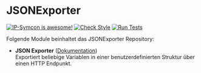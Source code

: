 # JSONExporter

[![IP-Symcon is awesome!](https://img.shields.io/badge/IP--Symcon-5.5-blue.svg)](https://www.symcon.de)
[![Check Style](https://github.com/symcon/JSONExporter/workflows/Check%20Style/badge.svg)](https://github.com/symcon/JSONExporter/actions) 
[![Run Tests](https://github.com/symcon/JSONExporter/workflows/Run%20Tests/badge.svg)](https://github.com/symcon/JSONExporter/actions)

Folgende Module beinhaltet das JSONExporter Repository:

- __JSON Exporter__ ([Dokumentation](https://www.symcon.de/de/service/dokumentation/modulreferenz/jsonexporter/))  
	Exportiert beliebige Variablen in einer benutzerdefinierten Struktur über einen HTTP Endpunkt.

